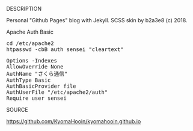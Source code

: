 
DESCRIPTION

Personal "Github Pages" blog with Jekyll. SCSS skin by b2a3e8 (c) 2018.

Apache Auth Basic
<pre>
cd /etc/apache2
htpasswd -cbB auth sensei "cleartext"
</pre>

<pre>
Options	-Indexes
AllowOverride None
AuthName "さくら通信"
AuthType Basic
AuthBasicProvider file
AuthUserFile "/etc/apache2/auth"
Require user sensei
</pre>

SOURCE

https://github.com/KyomaHooin/kyomahooin.github.io


